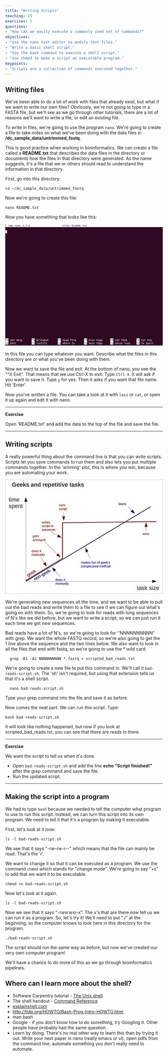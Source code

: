 ```yaml
---
title: "Writing Scripts"
teaching: 15
exercises: 5
questions:
- "How can we easily execute a commonly used set of commands?"
objectives:
- "Use the nano text editor to modify text files."
- "Write a basic shell script."
- "Use the bash command to execute a shell script."
- "Use chmod to make a script an executable program."
keypoints:
- "Scripts are a collection of commands executed together."
---
```


## Writing files

We've been able to do a lot of work with files that already exist, but what if we want to write our own files? Obviously, we're not going to type in a FASTA file, but we'll see as we go through other tutorials, there are a lot of reasons we'll want to write a file, or edit an existing file.

To write in files, we're going to use the program `nano`. We're going to create a file to take notes on what we've been doing with the data files in **/dc_sample_data/untrimmed_fastq**.

This is good practice when working in bioinformatics. We can create a file called a **README.txt** that describes the data files in the directory or documents how the files in that directory were generated.  As the name suggests, it's a file that we or others should read to understand the information in that directory.

First, go into this directory:

    cd ~/dc_sample_data/untrimmed_fastq

Now we're going to create this file:

    nano README.txt

Now you have something that looks like this:

![nano3](../img/nano3.PNG)

In this file you can type whatever you want. Describe what the files in this
directory are or what you've been doing with them.

Now we want to save the file and exit. At the bottom of nano, you see the "^X Exit". That means that we use Ctrl-X to exit. Type `Ctrl-X`. It will ask if you want to save it. Type `y` for yes. Then it asks if you want that file name. Hit 'Enter'.

Now you've written a file. You can take a look at it with `less` or `cat`, or open it up again and edit it with nano.

***
**Exercise**

Open 'README.txt' and add the date to the top of the file and save the file.

***

## Writing scripts

A really powerful thing about the command line is that you can write scripts. Scripts let you save commands to run them and also lets you put multiple commands together. In the 'winning' plot, this is where you win, because you are automating your work.

![Automation](../img/gvng.jpg)

We're generating new sequences all the time, and we want to be able to pull out the bad reads and write them to a file to see if we can figure out what's going on with them. So, we're going to look for reads with long sequences of N's like we did before, but we want to write a script, so we can just run it each time we get new sequences.

Bad reads have a lot of N's, so we're going to look for  ''NNNNNNNNNN" with grep. We want the whole FASTQ record, so we're also going to get the 1 line above the sequence and the two lines below. We also want to look in all the files that end with fastq, so we're going to use the * wild card.

      grep -B1 -A2 NNNNNNNNNN *.fastq > scripted_bad_reads.txt

We're going to create a new file to put this command in. We'll call it `bad-reads-script.sh`. The 'sh' isn't required, but using that extension tells us that it's a shell script.

      nano bad-reads-script.sh

Type your grep command into the file and save it as before.

Now comes the neat part. We can run this script. Type:

    bash bad-reads-script.sh

It will look like nothing happened, but now if you look at scripted_bad_reads.txt, you can see that there are reads in there.


***
**Exercise**

We want the script to tell us when it's done.

- Open `bad-reads-script.sh` and add the line **echo "Script finished!"** after the grep command and save the file.
- Run the updated script.

***

## Making the script into a program

We had to type `bash` because we needed to tell the computer what program to use to run this script. Instead, we can turn this script into its own program. We need to tell it that it's a program by making it executable.

First, let's look at it now:

    ls -l bad-reads-script.sh

We see that it says "-rw-rw-r--" which means that the file can mainly be read. That's the 'r'.   

We want to change it so that it can be executed as a program. We use the command `chmod` which stands for "change mode". We're going to say "+x" to add that we want it to be executable.

    chmod +x bad-reads-script.sh

Now let's look at it again.

    ls -l bad-reads-script.sh

Now we see that it says "-rwxrwxr-x". The x's that are there now tell us we can run it as a program. So, let's try it! We'll need to put "./" at the beginning, so the computer knows to look here in this directory for the program.

    ./bad-reads-script.sh

The script should run the same way as before, but now we've created our very own computer program!

We'll have a chance to do more of this as we go through bioinformatics pipelines.





## Where can I learn more about the shell?

- Software Carpentry tutorial - [The Unix shell](https://swcarpentry.github.io/shell-novice/reference/)
- The shell handout - [Command Reference](http://files.fosswire.com/2007/08/fwunixref.pdf)
- [explainshell.com](http://explainshell.com)
- http://tldp.org/HOWTO/Bash-Prog-Intro-HOWTO.html
- man bash
- Google - if you don't know how to do something, try Googling it. Other people
have probably had the same question.
- Learn by doing. There's no real other way to learn this than by trying it
out.  Write your next paper in nano (really emacs or vi), open pdfs from
the command line, automate something you don't really need to automate.
